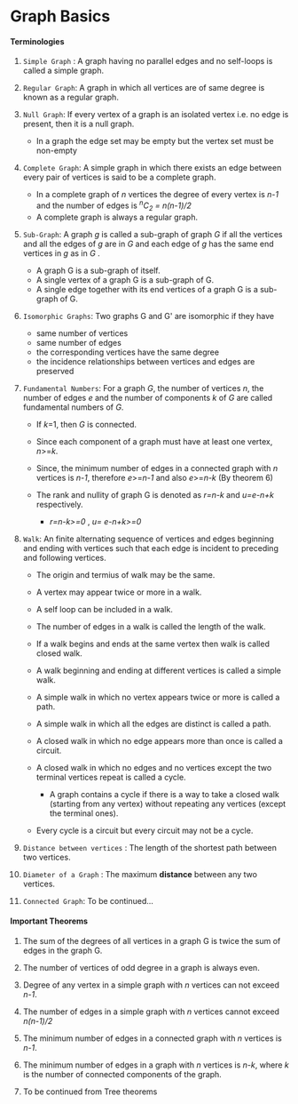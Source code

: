 # Graph Basics

#### Terminologies

1. `Simple Graph` : A graph having no parallel edges and no self-loops is called a simple graph.

1. `Regular Graph`: A graph in which all vertices are of same degree is known as a regular graph.

1. `Null Graph`: If every vertex of a graph is an isolated vertex i.e. no edge is present, then it is a null graph.
    - In a graph the edge set may be empty but the vertex set must be non-empty

1. `Complete Graph`: A simple graph in which there exists an edge between every pair of vertices is said to be a complete graph. 
    - In a complete graph of *n* vertices the degree of every vertex is *n-1* and the number of edges is *<sup>n</sup>C<sub>2</sub> = n(n-1)/2*
    - A complete graph is always a regular graph.

1. `Sub-Graph`: A graph *g* is called a sub-graph of graph *G* if all the vertices and all the edges of *g* are in *G* and each edge of *g* has the same end vertices in *g* as in *G* . 
    - A graph G is a sub-graph of itself.
    - A single vertex of a graph G is a sub-graph of G.
    - A single edge together with its end vertices of a graph G is a sub-graph of G.

1. `Isomorphic Graphs`: Two graphs G and G' are isomorphic if they have
    - same number of vertices
    - same number of edges
    - the corresponding vertices have the same degree
    - the incidence relationships between vertices and edges are preserved

1. `Fundamental Numbers`: For a graph *G*, the number of vertices *n*, the number of edges *e* and the number of components *k* of *G* are called fundamental numbers of *G*.
    - If *k*=1, then *G* is connected.
    - Since each component of a graph must have at least one vertex, *n*>=*k*.
    - Since, the minimum number of edges in a connected graph with *n* vertices is *n-1*, therefore *e*>=*n-1* and also *e*>=*n-k* (By theorem 6)

    - The rank and nullity of graph G is denoted as *r=n-k* and *u=e-n+k* respectively.
        - *r=n-k>=0* , *u= e-n+k>=0*

1. `Walk`: An finite alternating sequence of vertices and edges beginning and ending with vertices such that each edge is incident to preceding and following vertices.

    - The origin and termius of walk may be the same.

    - A vertex may appear twice or more in a walk.

    - A self loop can be included in a walk.

    - The number of edges in a walk is called the length of the walk.

    - If a walk begins and ends at the same vertex then walk is called closed walk.

    - A walk beginning and ending at different vertices is called a simple walk.
    
    - A simple walk in which no vertex appears twice or more is called a path.

    - A simple walk in which all the edges are distinct is called a path.

    - A closed walk in which no edge appears more than once is called a circuit.

    - A closed walk in which no edges and no vertices except the two terminal vertices repeat is called a cycle.

      - A graph contains a cycle if there is a way to take a closed walk (starting from any vertex) without repeating any vertices (except the terminal ones). 

    - Every cycle is a circuit but every circuit may not be a cycle.

1. `Distance between vertices` : The length of the shortest path between two vertices.

1. `Diameter of a Graph` : The maximum **distance** between any two vertices.

1. `Connected Graph`: To be continued...

#### Important Theorems

1. The sum of the degrees of all vertices in a graph G is twice the sum of edges in the graph G.

1. The number of vertices of odd degree in a graph is always even.

1. Degree of any vertex in a simple graph with *n* vertices can not exceed *n-1*.

1. The number of edges in a simple graph with *n* vertices cannot exceed *n(n-1)/2*

1. The minimum number of edges in a connected graph with *n* vertices is *n-1*.

1. The minimum number of edges in a graph with *n* vertices is *n-k*, where *k* is the number of connected components of the graph.

1. To be continued from Tree theorems

